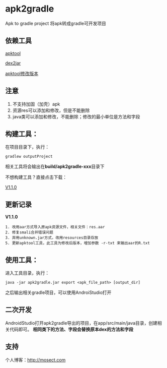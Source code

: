 # apk2gradle
Apk to gradle project
将apk转成gradle可开发项目

## 依赖工具
[apktool](https://ibotpeaches.github.io/Apktool/)

[dex2jar](https://github.com/pxb1988/dex2jar)

[apktool修改版本](https://github.com/mosect/Apktool/)

## 注意
1. 不支持加固（加壳）apk
2. 资源res可以添加和修改，但是不能删除
3. java类可以添加和修改，不能删除；修改的最小单位是方法和字段

## 构建工具：
在项目目录下，执行：
```
gradlew outputProject
```
相关工具将会输出在**build/apk2gradle-xxx**目录下

不想构建工具？直接点击下载：

[V1.1.0](http://mosect.com/assets/apk2gradle/apk2gradle-1.1.0.zip)

## 更新记录
**V1.1.0**
```
1. 改用aar方式导入原apk资源文件，相关文件：res.aar
2. 修复smali合并错误问题
3. 弃用unknown.jar方式，改用resources目录存放
5. 更新apktool工具，此工具为修改后版本，增加参数 -r-txt 来输出aar的R.txt
```

## 使用工具：
进入工具目录，执行：
```
java -jar apk2gradle.jar export <apk_file_path> [output_dir]
```
之后输出相关gradle项目，可以使用AndroiStudio打开

## 二次开发
AndroidStudio打开apk2gradle导出的项目，在app/src/main/java目录，创建相关代码即可。
**相同类下的方法、字段会替换原本dex的方法和字段**

## 支持
个人博客：http://mosect.com

